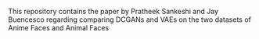 This repository contains the paper by Pratheek Sankeshi and Jay Buencesco regarding comparing DCGANs and VAEs on the two datasets of Anime Faces and Animal Faces
